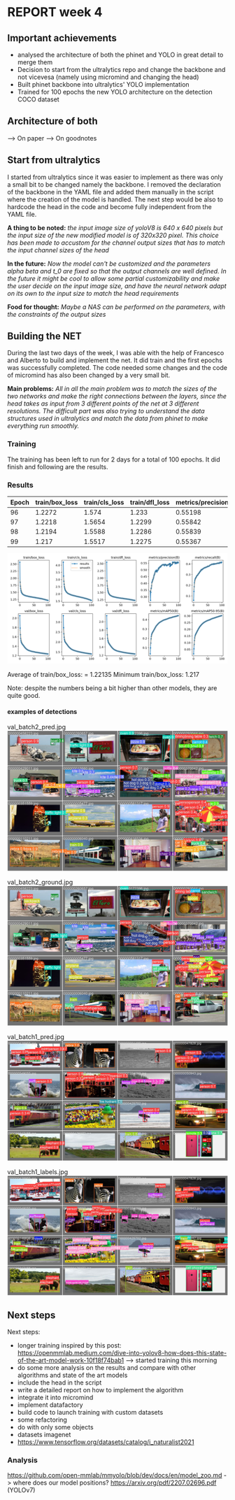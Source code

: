 # REPORT week 4

## Important achievements

- analysed the architecture of both the phinet and YOLO in great detail to merge them
- Decision to start from the ultralytics repo and change the backbone and not vicevesa (namely using micromind and changing the head)
- Built phinet backbone into ultralytics' YOLO implementation
- Trained for 100 epochs the new YOLO architecture on the detection COCO dataset

## Architecture of both

--> On paper
--> On goodnotes

## Start from ultralytics

I started from ultralytics since it was easier to implement as there was only a small bit to be changed namely the backbone.  I removed the declaration of the backbone in the YAML file and added them manually in the script where the creation of the model is handled.
The next step would be also to hardcode the head in the code and become fully independent from the YAML file.

**A thing to be noted:** *the input image size of yoloV8 is 640 x 640 pixels but the input size of the new modified model is of 320x320 pixel. This choice has been made to accustom for the channel output sizes that has to match the input channel sizes of the head*

**In the future:** *Now the model can't be customized and the parameters alpha beta and t_0 are fixed so that the output channels are well defined. In the future it might be cool to allow some partial customizability and make the user decide on the input image size, and have the neural network adapt on its own to the input size to match the head requirements*

**Food for thought:** *Maybe a NAS can be performed on the parameters, with the constraints of the output sizes*

## Building the NET

During the last two days of the week, I was able with the help of Francesco and Alberto to build and implement the net. It did train and the first epochs was successfully completed.
The code needed some changes and the code of micromind has also been changed by a very small bit.

**Main problems:** *All in all the main problem was to match the sizes of the two networks and make the right connections between the layers, since the head takes as input from 3 different points of the net at 3 different resolutions. The difficult part was also trying to understand the data structures used in ultralytics and match the data from phinet to make everything run smoothly.*

### Training

The training has been left to run for 2 days for a total of 100 epochs. It did finish and following are the results.

### Results

| Epoch | train/box_loss | train/cls_loss | train/dfl_loss | metrics/precision(B) |
|-------|----------------|----------------|----------------|----------------------|
|    96 |         1.2272 |          1.574 |           1.233 |               0.55198 |
|    97 |         1.2218 |         1.5654 |          1.2299 |               0.55842 |
|    98 |         1.2194 |         1.5588 |          1.2286 |               0.55839 |
|    99 |          1.217 |         1.5517 |          1.2275 |               0.55367 |

![results.png](./images/results.png)

Average of train/box_loss: = 1.22135
Minimum train/box_loss: 1.217

Note: despite the numbers being a bit higher than other models, they are quite good.

#### examples of detections

val_batch2_pred.jpg
![val_batch2_pred.jpg](./images/val_batch2_pred.jpg)

val_batch2_ground.jpg
![val_batch2_ground.jpg](./images/val_batch2_labels.jpg)

val_batch1_pred.jpg
![val_batch1_pred.jpg](./images/val_batch1_pred.jpg)

val_batch1_labels.jpg
![val_batch1_labels.jpg](./images/val_batch1_labels.jpg)

## Next steps

Next steps:

- longer training inspired by this post: <https://openmmlab.medium.com/dive-into-yolov8-how-does-this-state-of-the-art-model-work-10f18f74bab1> --> started training this morning
- do some more analysis on the results and compare with other algorithms and state of the art models
- include the head in the script
- write a detailed report on how to implement the algorithm
- integrate it into micromind
- implement datafactory
- build code to launch training with custom datasets
- some refactoring
- do with only some objects
- datasets imagenet
- <https://www.tensorflow.org/datasets/catalog/i_naturalist2021>

### Analysis

<https://github.com/open-mmlab/mmyolo/blob/dev/docs/en/model_zoo.md>
-> where does our model positions?
<https://arxiv.org/pdf/2207.02696.pdf> (YOLOv7)
